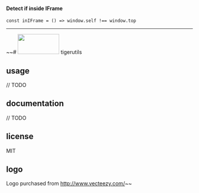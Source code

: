 #### Detect if inside IFrame
```
const inIFrame = () => window.self !== window.top
```

-------------------

~~# <img src="https://cdn.rawgit.com/kizerkizer/tigerutils/master/tiger-left.svg" width="112" height="54" /> tigerutils

## usage
// TODO

## documentation
// TODO

## license
MIT

## logo
Logo purchased from http://www.vecteezy.com/~~

